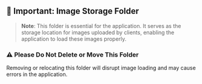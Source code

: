 ## 📂 Important: Image Storage Folder

> **Note**: This folder is essential for the application. It serves as the storage location for images uploaded by clients, enabling the application to load these images properly.

### ⚠️ Please Do Not Delete or Move This Folder

Removing or relocating this folder will disrupt image loading and may cause errors in the application.